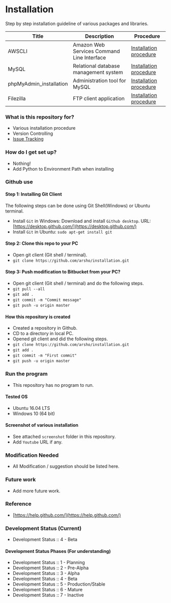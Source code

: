 # Installation
Step by step installation guideline of various packages and libraries.

| Title | Description | Procedure |
| --- | --- | --- |
| AWSCLI | Amazon Web Services Command Line Interface | [Installation procedure](awscli_installation/) |
| MySQL | Relational database management system | [Installation procedure](MySQL_installation/) |
| phpMyAdmin_installation | Administration tool for MySQL | [Installation procedure](phpMyAdmin_installation/) |
| Filezilla | FTP client application | [Installation procedure](Filezilla_installation/) |



### What is this repository for?

* Various installation procedure
* Version Controlling
* [Issue Tracking](https://github.com/arsho/installation/issues)

### How do I get set up?

* Nothing!
* Add Python to Environment Path when installing

### Github use ###

#### Step 1: Installing Git Client

The following steps can be done using Git Shell(Windows) or Ubuntu terminal. 

* Install `Git` in Windows: Download and install `Github desktop`. URL:
 [https://desktop.github.com/](https://desktop.github.com/)
* Install `Git` in Ubuntu: `sudo apt-get install git`

#### Step 2: Clone this repo to your PC

* Open git client (Git shell / terminal).
* `git clone https://github.com/arsho/installation.git`

#### Step 3: Push modification to Bitbucket from your PC?

* Open git client (Git shell / terminal) and do the following steps.
* `git pull --all`
* `git add .`
* `git commit -m "Commit message"`
* `git push -u origin master`

#### How this repository is created

* Created a repository in Github.
* CD to a directory in local PC.
* Opened git client and did the following steps.
* `git clone https://github.com/arsho/installation.git`
* `git add .`
* `git commit -m "First commit"`
* `git push -u origin master`

### Run the program

* This repository has no program to run.

#### Tested OS

* Ubuntu 16.04 LTS
* Windows 10 (64 bit)

#### Screenshot of various installation

* See attached `screenshot` folder in this repository.
* Add `Youtube` URL if any.

### Modification Needed ###

* All Modification / suggestion should be listed here.

### Future work  ###

* Add more future work.

### Reference

* [https://help.github.com/](https://help.github.com/)

### Development Status (Current)

* Development Status :: 4 - Beta

#### Development Status Phases (For understanding)
* Development Status :: 1 - Planning
* Development Status :: 2 - Pre-Alpha
* Development Status :: 3 - Alpha
* Development Status :: 4 - Beta
* Development Status :: 5 - Production/Stable
* Development Status :: 6 - Mature
* Development Status :: 7 - Inactive
